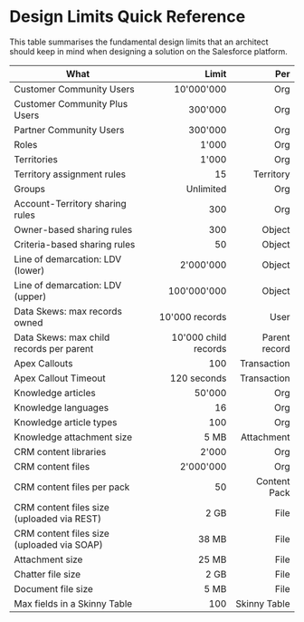 # Design Limits Quick Reference
This table summarises the fundamental design limits that an architect should keep in mind when designing a solution on the Salesforce platform.

| What                                           |         Limit           |           Per    |
| ---------------------------------------------- | ----------------------: | ---------------: |
| Customer Community Users                       | 10'000'000              | Org              |
| Customer Community Plus Users                  | 300'000                 | Org              |
| Partner Community Users                        | 300'000                 | Org              |
| Roles                                          | 1'000                   | Org              |
| Territories                                    | 1'000                   | Org              |
| Territory assignment rules                     | 15                      | Territory        |
| Groups                                         | Unlimited               | Org              |
| Account-Territory sharing rules                | 300                     | Org              |
| Owner-based sharing rules                      | 300                     | Object           |
| Criteria-based sharing rules                   | 50                      | Object           |
| Line of demarcation: LDV (lower)               | 2'000'000               | Object           |
| Line of demarcation: LDV (upper)               | 100'000'000             | Object           |
| Data Skews: max records owned                  | 10'000 records          | User             |
| Data Skews: max child records per parent       | 10'000 child records    | Parent record    |
| Apex Callouts                                  | 100                     | Transaction      |
| Apex Callout Timeout                           | 120 seconds             | Transaction      |
| Knowledge articles                             | 50'000                  | Org              |
| Knowledge languages                            | 16                      | Org              |
| Knowledge article types                        | 100                     | Org              |
| Knowledge attachment size                      | 5 MB                    | Attachment       |
| CRM content libraries                          | 2'000                   | Org              |
| CRM content files                              | 2'000'000               | Org              |
| CRM content files per pack                     | 50                      | Content Pack     |
| CRM content files size (uploaded via REST)     | 2 GB                    | File             |
| CRM content files size (uploaded via SOAP)     | 38 MB                   | File             |
| Attachment size                                | 25 MB                   | File             |
| Chatter file size                              | 2 GB                    | File             |
| Document file size                             | 5 MB                    | File             |
| Max fields in a Skinny Table                   | 100                     | Skinny Table     |
